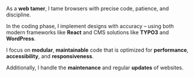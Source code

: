 As a **web tamer**, I tame browsers with precise code, patience, and discipline.

In the coding phase, I implement designs with accuracy – using both modern frameworks like **React** and CMS solutions like **TYPO3** and **WordPress**.

I focus on **modular**, **maintainable** code that is optimized for **performance**, **accessibility**, and **responsiveness**.

Additionally, I handle the **maintenance** and regular **updates** of websites.

